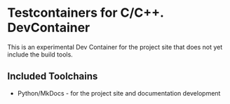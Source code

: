 # Testcontainers for C/C++. DevContainer

This is an experimental Dev Container for the project site that
does not yet include the build tools.

## Included Toolchains

- Python/MkDocs - for the project site and documentation development
